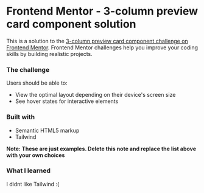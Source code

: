 # Frontend Mentor - 3-column preview card component solution

This is a solution to the [3-column preview card component challenge on Frontend Mentor](https://www.frontendmentor.io/challenges/3column-preview-card-component-pH92eAR2-). Frontend Mentor challenges help you improve your coding skills by building realistic projects. 


### The challenge

Users should be able to:

- View the optimal layout depending on their device's screen size
- See hover states for interactive elements


### Built with

- Semantic HTML5 markup
- Tailwind

**Note: These are just examples. Delete this note and replace the list above with your own choices**

### What I learned

I didnt like Tailwind :(

